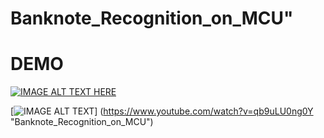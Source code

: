 # Banknote_Recognition_on_MCU"

# DEMO

[![IMAGE ALT TEXT HERE](https://img.youtube.com/vi/qb9uLU0ng0Y/0.jpg)](https://www.youtube.com/watch?v=qb9uLU0ng0Y)

[![IMAGE ALT TEXT](http://img.youtube.com/vi/qb9uLU0ng0Y/0.jpg)]
(https://www.youtube.com/watch?v=qb9uLU0ng0Y "Banknote_Recognition_on_MCU")



